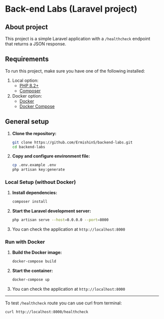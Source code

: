 # Back-end Labs (Laravel project)

## About project
This project is a simple Laravel application with a `/healthcheck` endpoint that returns a JSON response. 

## Requirements
To run this project, make sure you have one of the following installed:

1. Local option:
    - [PHP 8.2+](https://www.php.net/downloads)  
    - [Composer](https://getcomposer.org/download/)   
2. Docker option:
    - [Docker](https://www.docker.com/get-started) 
    - [Docker Compose](https://docs.docker.com/compose/install/)

## General setup

1. **Clone the repository:**
    ```bash
    git clone https://github.com/ErmishinS/backend-labs.git
    cd backend-labs
    ```

2.	**Copy and configure environment file:**
    ```bash
    cp .env.example .env
    php artisan key:generate
    ```

### Local Setup (without Docker)

1.	**Install dependencies:**
    ```bash
    composer install
    ```

2.	**Start the Laravel development server:**
    ```bash
    php artisan serve --host=0.0.0.0 --port=8000
    ```

3. You can check the application at `http://localhost:8000`

### Run with Docker

1.	**Build the Docker image:**
    ```bash
    docker-compose build
    ```

2.	**Start the container:**
    ```bash
    docker-compose up
    ```

3.	You can check the application at `http://localhost:8000`

---
To test `/healthcheck` route you can use curl from terminal:
```bash
curl http://localhost:8000/healthcheck
```

    



